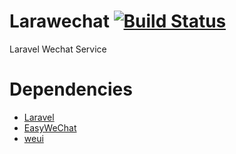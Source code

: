 # Larawechat [![Build Status](https://travis-ci.org/discountry/larawechat.svg?branch=master)](https://travis-ci.org/discountry/larawechat)

Laravel Wechat Service

# Dependencies
* [Laravel](https://github.com/laravel/laravel)
* [EasyWeChat](https://github.com/overtrue/laravel-wechat)
* [weui](https://github.com/weui/weui)
